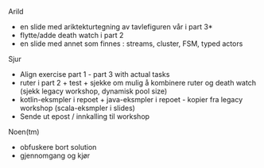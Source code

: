 Arild
- en slide med ariktekturtegning av tavlefiguren vår i part 3*
- flytte/adde death watch i part 2
- en slide med annet som finnes : streams, cluster, FSM, typed actors

Sjur
- Align exercise part 1 - part 3 with actual tasks
- ruter i part 2 + test + sjekke om mulig å kombinere ruter og death watch (sjekk legacy workshop, dynamisk pool size)
- kotlin-eksmpler i repoet + java-eksmpler i repoet - kopier fra legacy workshop (scala-eksmpler i slides)
- Sende ut epost / innkalling til workshop

Noen(tm)
- obfuskere bort solution
- gjennomgang og kjør
